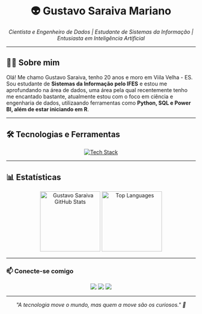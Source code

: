 <h1 align="center">👽 Gustavo Saraiva Mariano</h1>

<p align="center">
  <i>Cientista e Engenheiro de Dados | Estudante de Sistemas da Informação | Entusiasta em Inteligência Artificial</i>
</p>

---

## 👨‍💻 Sobre mim

Olá! Me chamo Gustavo Saraiva, tenho 20 anos e moro em Viila Velha - ES. Sou estudante de **Sistemas da Informação pelo IFES** e estou me aprofundando na área de dados, uma área pela qual recentemente tenho me encantado bastante, atualmente estou com o foco em ciência e engenharia de dados, utilizaando ferramentas como **Python, SQL e Power BI, além de estar iniciando em R**.

---

## 🛠️ Tecnologias e Ferramentas

<p align="center">
  <a href="https://skillicons.dev">
    <img src="https://skillicons.dev/icons?i=html,css,javascript,python,c,cs,java,postgresql,mysql,git,github,linux,windows" alt="Tech Stack"/>
  </a>
</p>

---

## 📊 Estatísticas

<p align="center">
  <img height="160em" src="https://github-readme-stats.vercel.app/api?username=saraivagustavo&show_icons=true&theme=radical" alt="Gustavo Saraiva GitHub Stats"/>
  <img height="160em" src="https://github-readme-stats.vercel.app/api/top-langs/?username=saraivagustavo&layout=compact&langs_count=7&theme=tokyonight" alt="Top Languages"/>
</p>

---

### 📫 Conecte-se comigo

<p align="center">
  <a href="https://www.instagram.com/saraivag10/"><img src="https://img.shields.io/badge/Instagram-E4405F?style=for-the-badge&logo=instagram&logoColor=white" /></a>
  <a href="https://github.com/saraivagustavo"><img src="https://img.shields.io/badge/GitHub-000000?style=for-the-badge&logo=github&logoColor=white" /></a>
  <a href="https://www.linkedin.com/in/gustavo-saraiva-mariano/"><img src="https://img.shields.io/badge/LinkedIn-0077B5?style=for-the-badge&logo=linkedin&logoColor=white" /></a>
</p>

---

<p align="center">
  <i>"A tecnologia move o mundo, mas quem a move são os curiosos." 🚀</i>
</p>
